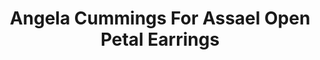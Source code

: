 ---
title: Angela Cummings For Assael Open Petal Earrings
description: |
  Perfectly symmetrical, open petals set with Diamonds are a delicate backdrop for dimensional, luminous Pearls in these flora-inspired earrings.
specs: |
  8.5 - 8.75mm Akoya Cultured Pearls with 1.56 carats of White Diamonds, set in 18K Yellow Gold.
images:
  - angela-cummings-for-assael-open-petal-earrings.jpg
category: Angela Cummings for Assael
tags:
  - earrings
---